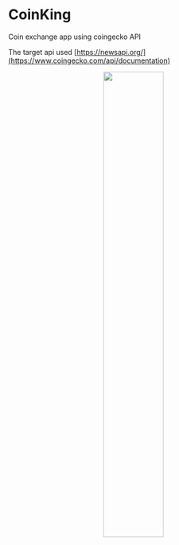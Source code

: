 # CoinKing
 Coin exchange app using coingecko API

The target api used [https://newsapi.org/](https://www.coingecko.com/api/documentation)


<p align="center">
 <img src="https://github.com/traeumen927/InManyWays-RestAPI/assets/18188727/adf11328-2c66-4f3c-88b0-b78fa8408002" width="49%">
</p>
